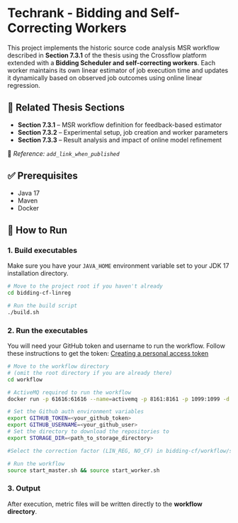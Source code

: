 # Techrank - Bidding and Self-Correcting Workers
This project implements the historic source code analysis MSR workflow described in **Section 7.3.1** of the thesis using the Crossflow platform extended with a **Bidding Scheduler and self-correcting workers**. Each worker maintains its own linear estimator of job execution time and updates it dynamically based on observed job outcomes using online linear regression.

## 📘 Related Thesis Sections

- **Section 7.3.1** – MSR workflow definition for feedback-based estimator
- **Section 7.3.2** – Experimental setup, job creation and worker parameters
- **Section 7.3.3** – Result analysis and impact of online model refinement

📎 *Reference: `add_link_when_published`*

## ✅ Prerequisites
- Java 17
- Maven
- Docker

## 🚀 How to Run
### 1. Build executables
Make sure you have your `JAVA_HOME` environment variable set to your JDK 17 installation directory.

```bash
# Move to the project root if you haven't already
cd bidding-cf-linreg

# Run the build script
./build.sh
```

### 2. Run the executables
You will need your GitHub token and username to run the workflow.
Follow these instructions to get the token:
[Creating a personal access token](https://docs.github.com/en/github/authenticating-to-github/creating-a-personal-access-token)

```bash
# Move to the workflow directory 
# (omit the root directory if you are already there)
cd workflow

# ActiveMQ required to run the workflow
docker run -p 61616:61616 --name=activemq -p 8161:8161 -p 1099:1099 -d antonw/activemq-jmx

# Set the Github auth environment variables
export GITHUB_TOKEN=<your_github_token>
export GITHUB_USERNAME=<your_github_user>
# Set the directory to download the repositories to
export STORAGE_DIR=<path_to_storage_directory>

#Select the correction factor (LIN_REG, NO_CF) in bidding-cf/workflow/start_worker.sh 

# Run the workflow
source start_master.sh && source start_worker.sh
```
### 3. Output
After execution, metric files will be written directly to the **workflow directory**.
